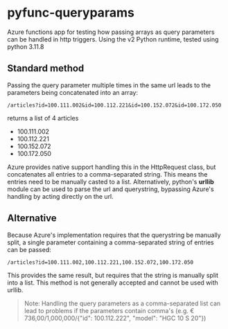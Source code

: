 # pyfunc-queryparams
Azure functions app for testing how passing arrays as query parameters can be handled in http triggers. Using the v2 Python runtime, tested using python 3.11.8

## Standard method
Passing the query parameter multiple times in the same url leads to the parameters being concatenated into an array:

``/articles?id=100.111.002&id=100.112.221&id=100.152.072&id=100.172.050``

returns a list of 4 articles
- 100.111.002
- 100.112.221
- 100.152.072
- 100.172.050

Azure provides native support handling this in the HttpRequest class, but concatenates all entries to a comma-separated string. This means the entries need to be manually casted to a list. Alternatively, python's **urllib** module can be used to parse the url and querystring, bypassing Azure's handling by acting directly on the url.

## Alternative
Because Azure's implementation requires that the querystring be manually split, a single parameter containing a comma-separated string of entries can be passed:

``/articles?id=100.111.002,100.112.221,100.152.072,100.172.050``

This provides the same result, but requires that the string is manually split into a list. This method is not generally accepted and cannot be used with urllib.

> Note: Handling the query parameters as a comma-separated list can lead to problems if the parameters contain comma's (e.g. € 736,00/1,000,000/{"id": 100.112.222", "model": "HGC 10 S 20"})
